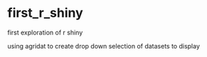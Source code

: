 # first_r_shiny
first exploration of r shiny

using agridat to create drop down selection of datasets to display
